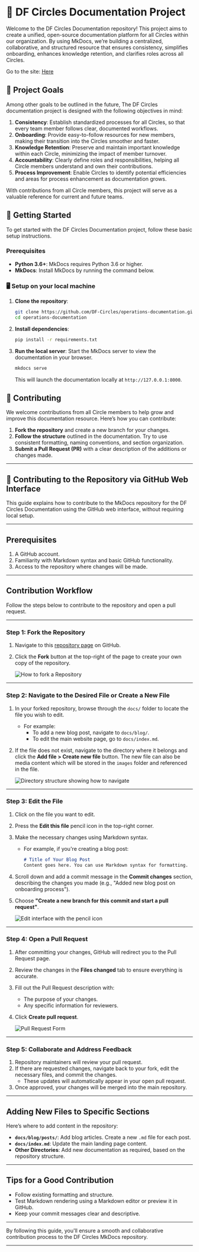 # 🌟 DF Circles Documentation Project

Welcome to the DF Circles Documentation repository! This project aims to create a unified, open-source documentation platform for all Circles within our organization. By using MkDocs, we’re building a centralized, collaborative, and structured resource that ensures consistency, simplifies onboarding, enhances knowledge retention, and clarifies roles across all Circles.

Go to the site: [Here](https://df-circles.github.io/operations-documentation/)

## 🚀 Project Goals

Among other goals to be outlined in the future, The DF Circles documentation project is designed with the following objectives in mind:

1. **Consistency**: Establish standardized processes for all Circles, so that every team member follows clear, documented workflows.
2. **Onboarding**: Provide easy-to-follow resources for new members, making their transition into the Circles smoother and faster.
3. **Knowledge Retention**: Preserve and maintain important knowledge within each Circle, minimizing the impact of member turnover.
4. **Accountability**: Clearly define roles and responsibilities, helping all Circle members understand and own their contributions.
5. **Process Improvement**: Enable Circles to identify potential efficiencies and areas for process enhancement as documentation grows.

With contributions from all Circle members, this project will serve as a valuable reference for current and future teams.

## 🏁 Getting Started

To get started with the DF Circles Documentation project, follow these basic setup instructions.

### Prerequisites

- **Python 3.6+**: MkDocs requires Python 3.6 or higher.
- **MkDocs**: Install MkDocs by running the command below.

### 🖥 Setup on your local machine

1. **Clone the repository**:
   ```bash
   git clone https://github.com/DF-Circles/operations-documentation.git
   cd operations-documentation
   ```

2. **Install dependencies**:
   ```bash
   pip install -r requirements.txt
   ```

3. **Run the local server**:
   Start the MkDocs server to view the documentation in your browser.
   ```bash
   mkdocs serve
   ```
   This will launch the documentation locally at `http://127.0.0.1:8000`.

## 🤝 Contributing

We welcome contributions from all Circle members to help grow and improve this documentation resource. Here’s how you can contribute:

1. **Fork the repository** and create a new branch for your changes.
2. **Follow the structure** outlined in the documentation. Try to use consistent formatting, naming conventions, and section organization.
3. **Submit a Pull Request (PR)** with a clear description of the additions or changes made.

---

## 🤝 Contributing to the Repository via GitHub Web Interface  

This guide explains how to contribute to the MkDocs repository for the DF Circles Documentation using the GitHub web interface, without requiring local setup.

---

## Prerequisites  
1. A GitHub account.  
2. Familiarity with Markdown syntax and basic GitHub functionality.  
3. Access to the repository where changes will be made.

---

## Contribution Workflow  
Follow the steps below to contribute to the repository and open a pull request.

---

### Step 1: Fork the Repository  
1. Navigate to this [repository page](#https://github.com/DF-Circles/operations-documentation) on GitHub.  
2. Click the **Fork** button at the top-right of the page to create your own copy of the repository.  
   
   ![How to fork a Repository](docs/images/how-to-fork-repo.png)

---

### Step 2: Navigate to the Desired File or Create a New File  
1. In your forked repository, browse through the `docs/` folder to locate the file you wish to edit.  
   - For example:  
     - To add a new blog post, navigate to `docs/blog/`.  
     - To edit the main website page, go to `docs/index.md`.  
2. If the file does not exist, navigate to the directory where it belongs and click the **Add file > Create new file** button. The new file can also be media content which will be stored in the `images` folder and referenced in the file.

   ![Directory structure showing how to navigate](images/directory-structure.png)

---

### Step 3: Edit the File  
1. Click on the file you want to edit.  
2. Press the **Edit this file** pencil icon in the top-right corner.  
3. Make the necessary changes using Markdown syntax.  
   - For example, if you're creating a blog post:  
     ```markdown
     # Title of Your Blog Post  
     Content goes here. You can use Markdown syntax for formatting.  
     ```
4. Scroll down and add a commit message in the **Commit changes** section, describing the changes you made (e.g., "Added new blog post on onboarding process").  
5. Choose **"Create a new branch for this commit and start a pull request"**.  

   ![Edit interface with the pencil icon](docs/images/edit-interface-with-pencil.png)

---

### Step 4: Open a Pull Request  
1. After committing your changes, GitHub will redirect you to the Pull Request page.  
2. Review the changes in the **Files changed** tab to ensure everything is accurate.  
3. Fill out the Pull Request description with:  
   - The purpose of your changes.  
   - Any specific information for reviewers.  
4. Click **Create pull request**.  

   ![Pull Request Form](docs/images/pull-request-form.png)

---

### Step 5: Collaborate and Address Feedback  
1. Repository maintainers will review your pull request.  
2. If there are requested changes, navigate back to your fork, edit the necessary files, and commit the changes.  
   - These updates will automatically appear in your open pull request.  
3. Once approved, your changes will be merged into the main repository.  

---

## Adding New Files to Specific Sections  
Here’s where to add content in the repository:  
- **`docs/blog/posts/`**: Add blog articles. Create a new `.md` file for each post.  
- **`docs/index.md`**: Update the main landing page content.  
- **Other Directories**: Add new documentation as required, based on the repository structure.

---

## Tips for a Good Contribution  
- Follow existing formatting and structure.  
- Test Markdown rendering using a Markdown editor or preview it in GitHub.  
- Keep your commit messages clear and descriptive.  

---

By following this guide, you'll ensure a smooth and collaborative contribution process to the DF Circles MkDocs repository.

---
